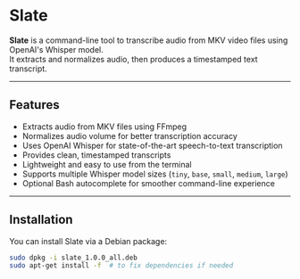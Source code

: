 # Slate

**Slate** is a command-line tool to transcribe audio from MKV video files using OpenAI's Whisper model.  
It extracts and normalizes audio, then produces a timestamped text transcript.

---

## Features

- Extracts audio from MKV files using FFmpeg  
- Normalizes audio volume for better transcription accuracy  
- Uses OpenAI Whisper for state-of-the-art speech-to-text transcription  
- Provides clean, timestamped transcripts  
- Lightweight and easy to use from the terminal  
- Supports multiple Whisper model sizes (`tiny`, `base`, `small`, `medium`, `large`)  
- Optional Bash autocomplete for smoother command-line experience  

---

## Installation

You can install Slate via a Debian package:

```bash
sudo dpkg -i slate_1.0.0_all.deb
sudo apt-get install -f  # to fix dependencies if needed
